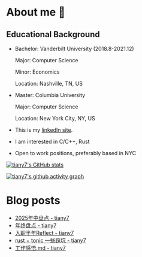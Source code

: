 # About me 👋
## Educational Background
- Bachelor: Vanderbilt University (2018.8-2021.12)

  Major: Computer Science

  Minor: Economics

  Location: Nashville, TN, US

- Master: Columbia University

  Major: Computer Science

  Location: New York City, NY, US

- This is my [linkedIn site](https://www.linkedin.com/in/yuanhan-tian-02729117a/).
- I am interested in C/C++, Rust
- Open to work positions, preferably based in NYC

[![tiany7's GitHub stats](https://github-readme-stats.vercel.app/api?username=tiany7)](https://github.com/anuraghazra/github-readme-stats)

[![tiany7's github activity graph](https://github-readme-activity-graph.cyclic.app/graph?username=tiany7&theme=dracula&bg_color=FFFFFF&color=000000&line=87CEEB)](https://github.com/ashutosh00710/github-readme-activity-graph)

# Blog posts
<!-- BLOG-POST-LIST:START -->
- [2025年中盘点 - tiany7](https://www.cnblogs.com/tiany7/p/19129800)
- [年终盘点 - tiany7](https://www.cnblogs.com/tiany7/p/18696667)
- [入职半年Reflect - tiany7](https://www.cnblogs.com/tiany7/p/18427332)
- [rust + tonic 一些踩坑 - tiany7](https://www.cnblogs.com/tiany7/p/18120347)
- [工作感悟.md - tiany7](https://www.cnblogs.com/tiany7/p/18078055)
<!-- BLOG-POST-LIST:END -->

